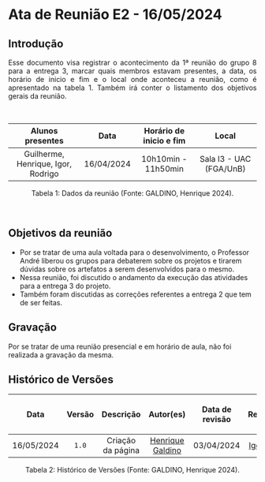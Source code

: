 # Ata de Reunião E2 - 16/05/2024

## Introdução

<p align="justify">
Esse documento visa registrar o acontecimento da  1ª reunião do grupo 8 para a entrega 3, marcar quais membros estavam presentes, a data, os horário de inicio e fim e o local onde aconteceu a reunião, como é apresentado na tabela 1. Também irá conter o listamento dos objetivos gerais da reunião.
</p>

<br />

|                                      Alunos presentes                                 |    Data    | Horário de inicio e fim |      Local       |
| :-----------------------------------------------------------------------------------: | :--------: | :---------------------: | :--------------: |
| Guilherme, Henrique, Igor, Rodrigo  | 16/04/2024 |      10h10min - 11h50min      | Sala I3 - UAC (FGA/UnB) |

<div style="text-align: center">
<p> Tabela 1: Dados da reunião (Fonte: GALDINO, Henrique 2024). </p>
</div>

<br />

## Objetivos da reunião

- Por se tratar de uma aula voltada para o desenvolvimento, o Professor André liberou os grupos para debaterem sobre os projetos e tirarem dúvidas sobre os artefatos a serem desenvolvidos para o mesmo.
- Nessa reunião, foi discutido o andamento da execução das atividades para a entrega 3 do projeto.
- Também foram discutidas as correções referentes a entrega 2 que tem de ser feitas.

## Gravação
Por se tratar de uma reunião presencial e em horário de aula, não foi realizada a gravação da mesma.

## Histórico de Versões

| <p align="center">Data</p> | <p align="center">Versão</p> | <p align="center">Descrição</p> | <p align="center">Autor(es)</p> | <p align="center">Data de revisão</p> | <p align="center">Revisor(es)</p> |
| :--:       | :----: | :-------: | :---: | :-------------: | :-----: |
| 16/05/2024 | `1.0`  | Criação da página | [Henrique Galdino](https://github.com/hgaldino05) | 03/04/2024 | [Igor Thiago](https://github.com/alladin-51)|

<div style="text-align: center">
<p> Tabela 2: Histórico de Versões (Fonte: GALDINO, Henrique 2024). </p>
</div>
